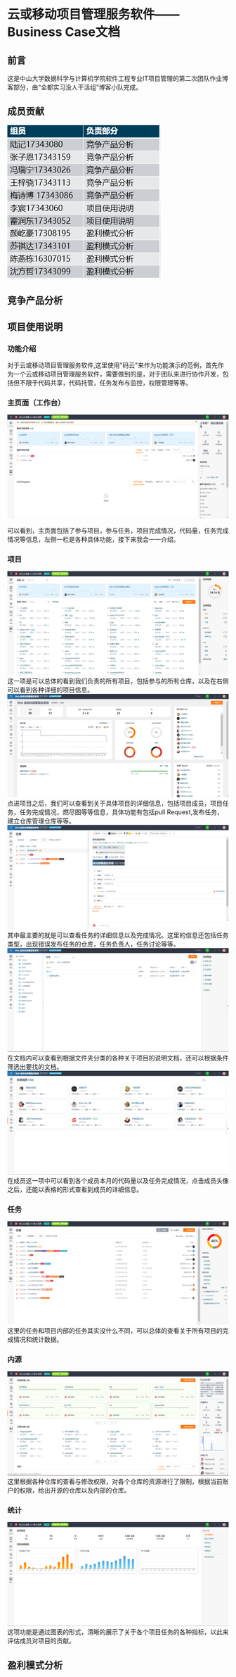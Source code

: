 # 云或移动项目管理服务软件——Business Case文档

## 前言
  
这是中山大学数据科学与计算机学院软件工程专业IT项目管理的第二次团队作业博客部分，由“全都实习没人干活组”博客小队完成。  
## 成员贡献  

![img](picture\L1.png)

## 竞争产品分析


## 项目使用说明
### 功能介绍
对于云或移动项目管理服务软件,这里使用"码云"来作为功能演示的范例，首先作为一个云或移动项目管理服务软件，需要做到的是，对于团队来进行协作开发，包括但不限于代码共享，代码托管，任务发布与监控，权限管理等等。

### 主页面（工作台）

![img](picture\L2.png)

可以看到，主页面包括了参与项目，参与任务，项目完成情况，代码量，任务完成情况等信息，左侧一栏是各种具体功能，接下来我会一一介绍。

### 项目
![](picture\L3.png)
这一项是可以总体的看到我们负责的所有项目，包括参与的所有仓库，以及在右侧可以看到各种详细的项目信息。
![](picture\L4.png)
点进项目之后，我们可以查看到关于具体项目的详细信息，包括项目成员，项目任务，任务完成情况，燃尽图等等信息，具体功能有包括pull Request,发布任务，建立仓库管理仓库等等。
![](picture\L5.png)
其中最主要的就是可以查看任务的详细信息以及完成情况。这里的信息还包括任务类型，出现错误发布任务的仓库，任务负责人，任务讨论等等。
![](picture\L6.png)
在文档内可以查看到根据文件夹分类的各种关于项目的说明文档，还可以根据条件筛选出要找的文档。
![](picture\L7.png)
在成员这一项中可以看到各个成员本月的代码量以及任务完成情况，点击成员头像之后，还能以表格的形式查看到成员的详细信息。

### 任务
![](picture\L8.png)
这里的任务和项目内部的任务其实没什么不同，可以总体的查看关于所有项目的完成情况和统计数据。

### 内源
![](picture\L9.png)
这里根据各种仓库的查看与修改权限，对各个仓库的资源进行了限制，根据当前账户的权限，给出开源的仓库以及内部的仓库。

### 统计
![](picture\L10.png)
这项功能是通过图表的形式，清晰的展示了关于各个项目任务的各种指标，以此来评估成员对项目的贡献。


## 盈利模式分析
